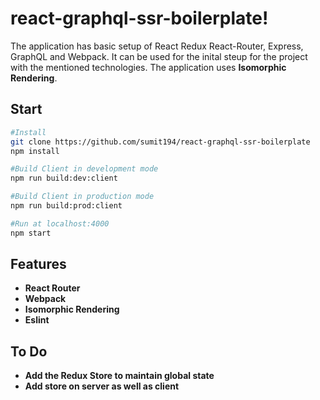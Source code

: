 # react-graphql-ssr-boilerplate!

The  application has basic setup of React Redux React-Router, Express, GraphQL and Webpack. It can be used for the inital steup for the project with the mentioned technologies. The application uses **Isomorphic Rendering**.

## Start
```bash
#Install
git clone https://github.com/sumit194/react-graphql-ssr-boilerplate
npm install

#Build Client in development mode
npm run build:dev:client

#Build Client in production mode
npm run build:prod:client

#Run at localhost:4000
npm start 
```


## Features
 - **React Router**
 - **Webpack**
 - **Isomorphic Rendering**
 - **Eslint**


## To Do
- **Add the Redux Store to maintain global state**
- **Add store on server as well as client**
